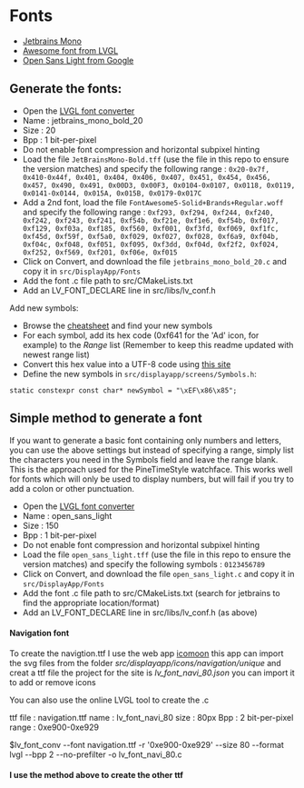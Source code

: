 # Fonts

* [Jetbrains Mono](https://www.jetbrains.com/fr-fr/lp/mono/)
* [Awesome font from LVGL](https://lvgl.io/assets/others/FontAwesome5-Solid+Brands+Regular.woff)
* [Open Sans Light from Google](https://fonts.google.com/specimen/Open+Sans)

## Generate the fonts:

* Open the [LVGL font converter](https://lvgl.io/tools/fontconverter)
* Name : jetbrains_mono_bold_20
* Size : 20
* Bpp : 1 bit-per-pixel
* Do not enable font compression and horizontal subpixel hinting
* Load the file `JetBrainsMono-Bold.tff` (use the file in this repo to ensure the version matches) and specify the following range : `0x20-0x7f, 0x410-0x44f, 0x401, 0x404, 0x406, 0x407, 0x451, 0x454, 0x456, 0x457, 0x490, 0x491, 0x00D3, 0x00F3, 0x0104-0x0107, 0x0118, 0x0119, 0x0141-0x0144, 0x015A, 0x015B, 0x0179-0x017C`
* Add a 2nd font, load the file `FontAwesome5-Solid+Brands+Regular.woff` and specify the following
  range : `0xf293, 0xf294, 0xf244, 0xf240, 0xf242, 0xf243, 0xf241, 0xf54b, 0xf21e, 0xf1e6, 0xf54b, 0xf017, 0xf129, 0xf03a, 0xf185, 0xf560, 0xf001, 0xf3fd, 0xf069, 0xf1fc, 0xf45d, 0xf59f, 0xf5a0, 0xf029, 0xf027, 0xf028, 0xf6a9, 0xf04b, 0xf04c, 0xf048, 0xf051, 0xf095, 0xf3dd, 0xf04d, 0xf2f2, 0xf024, 0xf252, 0xf569, 0xf201, 0xf06e, 0xf015`
* Click on Convert, and download the file `jetbrains_mono_bold_20.c` and copy it in `src/DisplayApp/Fonts`
* Add the font .c file path to src/CMakeLists.txt
* Add an LV_FONT_DECLARE line in src/libs/lv_conf.h

Add new symbols:

* Browse the [cheatsheet](https://fontawesome.com/cheatsheet/free/solid) and find your new symbols
* For each symbol, add its hex code (0xf641 for the 'Ad' icon, for example) to the *Range* list (Remember to keep this
  readme updated with newest range list)
* Convert this hex value into a UTF-8 code
  using [this site](http://www.ltg.ed.ac.uk/~richard/utf-8.cgi?input=f185&mode=hex)
* Define the new symbols in `src/displayapp/screens/Symbols.h`:

```
static constexpr const char* newSymbol = "\xEF\x86\x85";
```

## Simple method to generate a font

If you want to generate a basic font containing only numbers and letters, you can use the above settings but instead of specifying a range, simply list the characters you need in the Symbols field and leave the range blank. This is the approach used for the PineTimeStyle watchface.
This works well for fonts which will only be used to display numbers, but will fail if you try to add a colon or other punctuation.

* Open the [LVGL font converter](https://lvgl.io/tools/fontconverter)
* Name : open_sans_light
* Size : 150
* Bpp : 1 bit-per-pixel
* Do not enable font compression and horizontal subpixel hinting
* Load the file `open_sans_light.tff` (use the file in this repo to ensure the version matches) and specify the following symbols : `0123456789`
* Click on Convert, and download the file `open_sans_light.c` and copy it in `src/DisplayApp/Fonts`
* Add the font .c file path to src/CMakeLists.txt (search for jetbrains to find the appropriate location/format)
* Add an LV_FONT_DECLARE line in src/libs/lv_conf.h (as above)

#### Navigation font

To create the navigtion.ttf I use the web app [icomoon](https://icomoon.io/app)
this app can import the svg files from the folder *src/displayapp/icons/navigation/unique* and creat a ttf file the
project for the site is *lv_font_navi_80.json* you can import it to add or remove icons

You can also use the online LVGL tool to create the .c

ttf file : navigation.ttf name : lv_font_navi_80 size : 80px Bpp : 2 bit-per-pixel range : 0xe900-0xe929

$lv_font_conv --font navigation.ttf -r '0xe900-0xe929' --size 80 --format lvgl --bpp 2 --no-prefilter -o
lv_font_navi_80.c

#### I use the method above to create the other ttf
